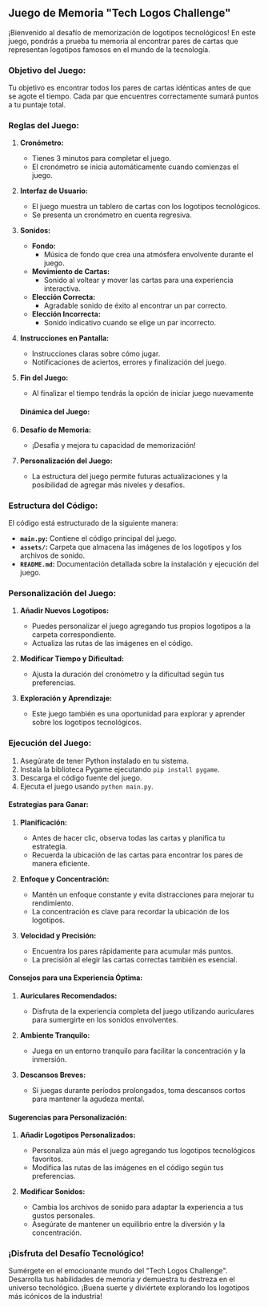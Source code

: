 ## Juego de Memoria "Tech Logos Challenge"

¡Bienvenido al desafío de memorización de logotipos tecnológicos! En este juego, pondrás a prueba tu memoria al encontrar pares de cartas que representan logotipos famosos en el mundo de la tecnología.


### Objetivo del Juego:

Tu objetivo es encontrar todos los pares de cartas idénticas antes de que se agote el tiempo. Cada par que encuentres correctamente sumará puntos a tu puntaje total.


### Reglas del Juego:

1. **Cronómetro:**
   - Tienes 3 minutos para completar el juego.
   - El cronómetro se inicia automáticamente cuando comienzas el juego.

2. **Interfaz de Usuario:**
   - El juego muestra un tablero de cartas con los logotipos tecnológicos.
   - Se presenta un cronómetro en cuenta regresiva.

3. **Sonidos:**
   - **Fondo:**
     - Música de fondo que crea una atmósfera envolvente durante el juego.
   - **Movimiento de Cartas:**
     - Sonido al voltear y mover las cartas para una experiencia interactiva.
   - **Elección Correcta:**
     - Agradable sonido de éxito al encontrar un par correcto.
   - **Elección Incorrecta:**
     - Sonido indicativo cuando se elige un par incorrecto.

4. **Instrucciones en Pantalla:**
   - Instrucciones claras sobre cómo jugar.
   - Notificaciones de aciertos, errores y finalización del juego.

7. **Fin del Juego:**
   - Al finalizar el tiempo tendrás la opción de iniciar juego nuevamente


   #### Dinámica del Juego:

1. **Desafío de Memoria:**
   - ¡Desafía y mejora tu capacidad de memorización!

3. **Personalización del Juego:**
   - La estructura del juego permite futuras actualizaciones y la posibilidad de agregar más niveles y desafíos.


### Estructura del Código:

El código está estructurado de la siguiente manera:

- **`main.py`:** Contiene el código principal del juego.
- **`assets/`:** Carpeta que almacena las imágenes de los logotipos y los archivos de sonido.
- **`README.md`:** Documentación detallada sobre la instalación y ejecución del juego.


### Personalización del Juego:

1. **Añadir Nuevos Logotipos:**
   - Puedes personalizar el juego agregando tus propios logotipos a la carpeta correspondiente.
   - Actualiza las rutas de las imágenes en el código.

2. **Modificar Tiempo y Dificultad:**
   - Ajusta la duración del cronómetro y la dificultad según tus preferencias.

3. **Exploración y Aprendizaje:**
   - Este juego también es una oportunidad para explorar y aprender sobre los logotipos tecnológicos.


### Ejecución del Juego:

1. Asegúrate de tener Python instalado en tu sistema.
2. Instala la biblioteca Pygame ejecutando `pip install pygame`.
3. Descarga el código fuente del juego.
4. Ejecuta el juego usando `python main.py`.


#### Estrategias para Ganar:

1. **Planificación:**
   - Antes de hacer clic, observa todas las cartas y planifica tu estrategia.
   - Recuerda la ubicación de las cartas para encontrar los pares de manera eficiente.

2. **Enfoque y Concentración:**
   - Mantén un enfoque constante y evita distracciones para mejorar tu rendimiento.
   - La concentración es clave para recordar la ubicación de los logotipos.

3. **Velocidad y Precisión:**
   - Encuentra los pares rápidamente para acumular más puntos.
   - La precisión al elegir las cartas correctas también es esencial.

#### Consejos para una Experiencia Óptima:

1. **Auriculares Recomendados:**
   - Disfruta de la experiencia completa del juego utilizando auriculares para sumergirte en los sonidos envolventes.

2. **Ambiente Tranquilo:**
   - Juega en un entorno tranquilo para facilitar la concentración y la inmersión.

3. **Descansos Breves:**
   - Si juegas durante períodos prolongados, toma descansos cortos para mantener la agudeza mental.

#### Sugerencias para Personalización:

1. **Añadir Logotipos Personalizados:**
   - Personaliza aún más el juego agregando tus logotipos tecnológicos favoritos.
   - Modifica las rutas de las imágenes en el código según tus preferencias.

2. **Modificar Sonidos:**
   - Cambia los archivos de sonido para adaptar la experiencia a tus gustos personales.
   - Asegúrate de mantener un equilibrio entre la diversión y la concentración.

### ¡Disfruta del Desafío Tecnológico!

Sumérgete en el emocionante mundo del "Tech Logos Challenge". Desarrolla tus habilidades de memoria y demuestra tu destreza en el universo tecnológico. ¡Buena suerte y diviértete explorando los logotipos más icónicos de la industria!

